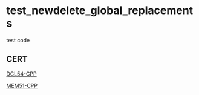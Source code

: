 # test_newdelete_global_replacements

test code

## CERT

[DCL54-CPP](https://www.securecoding.cert.org/confluence/x/FYCpAQ)

[MEM51-CPP](https://www.securecoding.cert.org/confluence/x/dQAGCQ)
